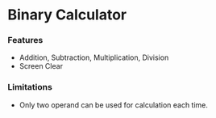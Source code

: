 # Binary Calculator

### Features

- Addition, Subtraction, Multiplication, Division
- Screen Clear

### Limitations

- Only two operand can be used for calculation each time.
